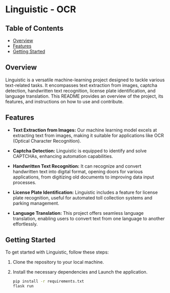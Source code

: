 
# Linguistic - OCR

## Table of Contents
- [Overview](#Overview)
- [Features](#features)
- [Getting Started](#getting-started)

## Overview
Linguistic is a versatile machine-learning project designed to tackle various text-related tasks. It encompasses text extraction from images, captcha detection, handwritten text recognition, license plate identification, and language translation. This README provides an overview of the project, its features, and instructions on how to use and contribute.

## Features

- **Text Extraction from Images:** Our machine learning model excels at extracting text from images, making it suitable for applications like OCR (Optical Character Recognition).

- **Captcha Detection:** Linguistic is equipped to identify and solve CAPTCHAs, enhancing automation capabilities.

- **Handwritten Text Recognition:** It can recognize and convert handwritten text into digital format, opening doors for various applications, from digitizing old documents to improving data input processes.

- **License Plate Identification:** Linguistic includes a feature for license plate recognition, useful for automated toll collection systems and parking management.

- **Language Translation:** This project offers seamless language translation, enabling users to convert text from one language to another effortlessly.

## Getting Started

To get started with Linguistic, follow these steps:

1. Clone the repository to your local machine.

2. Install the necessary dependencies and Launch the application.
   ```bash
   pip install -r requirements.txt
   flask run
